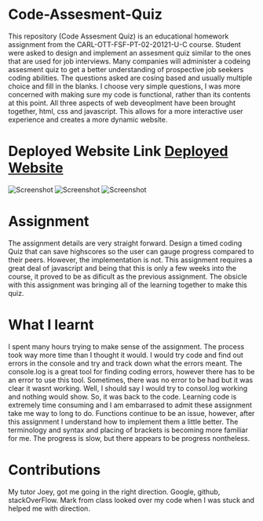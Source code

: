 # Code-Assesment-Quiz
This repository (Code Assesment Quiz) is an educational homework assignment from the CARL-OTT-FSF-PT-02-20121-U-C course. Student were asked to design and implement 
an assesment quiz similar to the ones that are used for job interviews. Many companies will administer a codeing assesment quiz to get a better understanding 
of prospective job seekers coding abilities. The questions asked are cosing based and usually multiple choice and fill in the blanks. I choose very simple questions, I was more concerned with making sure my code is functional, rather than its contents at this point. All three aspects of web deveoplment have been brought together, html, css and javascript. This allows for a more interactive user experience and creates a more dynamic website. 

# Deployed Website Link <a href="https://nathanwichmann.github.io/Code-Assesment-Quiz/">Deployed Website</a> 

<img src="https://user-images.githubusercontent.com/77902368/111167465-8b52e480-8577-11eb-9c7a-ed3d0d4c5e66.png" alt="Screenshot"> 
<img src="https://user-images.githubusercontent.com/77902368/111167589-a9b8e000-8577-11eb-90fd-3cf88233a808.png" alt="Screenshot"> 
<img src="https://user-images.githubusercontent.com/77902368/111167755-cead5300-8577-11eb-975c-645be4e7210b.png" alt="Screenshot">

# Assignment 
The assignment details are very straight forward. Design a timed coding Quiz that can save highscores so the user can gauge progress compared to their peers. However, the implementation is not. This assignment requires a great deal of javascript and being that this is only a few weeks into the course, it proved to be as dificult as the previous assignment. The obsicle with this assignment was bringing all of the learning together to make this quiz. 

# What I learnt  
I spent many hours trying to make sense of the assignment. The process took way more time than I thought it would. I would try code and find out errors in the console and try and track down what the errors meant. The console.log is a great tool for finding coding errors, however there has to be an error to use this tool. Sometimes, there was no error to be had but it was clear it wasnt working. Well, I should say I would try to consol.log working and nothing would show. So, it was back to the code. Learning code is extremely time consuming and I am embarrased to admit these assignment take me way to long to do. Functions continue to be an issue, however, after this assignment I understand how to implement them a little better. 
The terminology and syntax and placing of brackets is becoming more familiar for me. The progress is slow, but there appears to be progress nontheless. 

# Contributions 
My tutor Joey, got me going in the right direction. 
Google, github, stackOverFlow. 
Mark from class looked over my code when I was stuck and helped me with direction.

